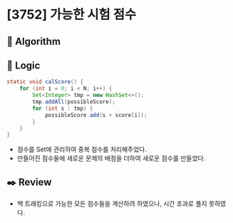 # [3752] 가능한 시험 점수

## :pushpin: **Algorithm**



## :round_pushpin: **Logic**

```java
static void calScore() {
	for (int i = 0; i < N; i++) {
		Set<Integer> tmp = new HashSet<>();
		tmp.addAll(possibleScore);
		for (int s : tmp) {
			possibleScore.add(s + score[i]);
		}
	}
}
  ```
   - 점수를 Set에 관리하여 중복 점수를 처리해주었다.
   - 만들어진 점수들에 새로운 문제의 배점을 더하여 새로운 점수를 만들었다.
  
  
## :black_nib: **Review**
 - 백 트래킹으로 가능한 모든 점수들을 계산하려 하였으나, 시간 초과로 풀지 못하였다.


  
  	

  
